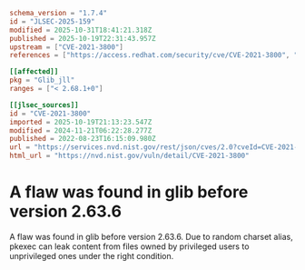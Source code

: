 ```toml
schema_version = "1.7.4"
id = "JLSEC-2025-159"
modified = 2025-10-31T18:41:21.318Z
published = 2025-10-19T22:31:43.957Z
upstream = ["CVE-2021-3800"]
references = ["https://access.redhat.com/security/cve/CVE-2021-3800", "https://bugzilla.redhat.com/show_bug.cgi?id=1938284", "https://gitlab.gnome.org/GNOME/glib/-/commit/3529bb4450a51995", "https://lists.debian.org/debian-lts-announce/2022/09/msg00020.html", "https://security.netapp.com/advisory/ntap-20221028-0004/", "https://www.openwall.com/lists/oss-security/2017/06/23/8", "https://access.redhat.com/security/cve/CVE-2021-3800", "https://bugzilla.redhat.com/show_bug.cgi?id=1938284", "https://gitlab.gnome.org/GNOME/glib/-/commit/3529bb4450a51995", "https://lists.debian.org/debian-lts-announce/2022/09/msg00020.html", "https://security.netapp.com/advisory/ntap-20221028-0004/", "https://www.openwall.com/lists/oss-security/2017/06/23/8"]

[[affected]]
pkg = "Glib_jll"
ranges = ["< 2.68.1+0"]

[[jlsec_sources]]
id = "CVE-2021-3800"
imported = 2025-10-19T21:13:23.547Z
modified = 2024-11-21T06:22:28.277Z
published = 2022-08-23T16:15:09.980Z
url = "https://services.nvd.nist.gov/rest/json/cves/2.0?cveId=CVE-2021-3800"
html_url = "https://nvd.nist.gov/vuln/detail/CVE-2021-3800"
```

# A flaw was found in glib before version 2.63.6

A flaw was found in glib before version 2.63.6. Due to random charset alias, pkexec can leak content from files owned by privileged users to unprivileged ones under the right condition.

